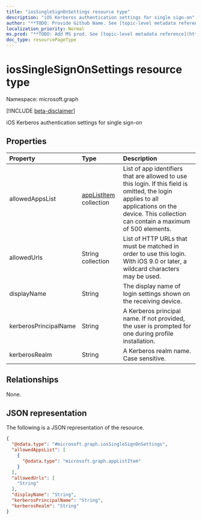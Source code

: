 ```yaml
---
title: "iosSingleSignOnSettings resource type"
description: "iOS Kerberos authentication settings for single sign-on"
author: "**TODO: Provide Github Name. See [topic-level metadata reference](https://msgo.azurewebsites.net/add/document/guidelines/metadata.html#topic-level-metadata)**"
localization_priority: Normal
ms.prod: "**TODO: Add MS prod. See [topic-level metadata reference](https://msgo.azurewebsites.net/add/document/guidelines/metadata.html#topic-level-metadata)**"
doc_type: resourcePageType
---
```


# iosSingleSignOnSettings resource type

Namespace: microsoft.graph

[!INCLUDE [beta-disclaimer](../../includes/beta-disclaimer.md)]

iOS Kerberos authentication settings for single sign-on

## Properties
|Property|Type|Description|
|:---|:---|:---|
|allowedAppsList|[appListItem](../resources/applistitem.md) collection|List of app identifiers that are allowed to use this login. If this field is omitted, the login applies to all applications on the device. This collection can contain a maximum of 500 elements.|
|allowedUrls|String collection|List of HTTP URLs that must be matched in order to use this login. With iOS 9.0 or later, a wildcard characters may be used.|
|displayName|String|The display name of login settings shown on the receiving device.|
|kerberosPrincipalName|String|A Kerberos principal name. If not provided, the user is prompted for one during profile installation.|
|kerberosRealm|String|A Kerberos realm name. Case sensitive.|

## Relationships
None.

## JSON representation
The following is a JSON representation of the resource.
<!-- {
  "blockType": "resource",
  "@odata.type": "microsoft.graph.iosSingleSignOnSettings"
}
-->
``` json
{
  "@odata.type": "#microsoft.graph.iosSingleSignOnSettings",
  "allowedAppsList": [
    {
      "@odata.type": "microsoft.graph.appListItem"
    }
  ],
  "allowedUrls": [
    "String"
  ],
  "displayName": "String",
  "kerberosPrincipalName": "String",
  "kerberosRealm": "String"
}
```

